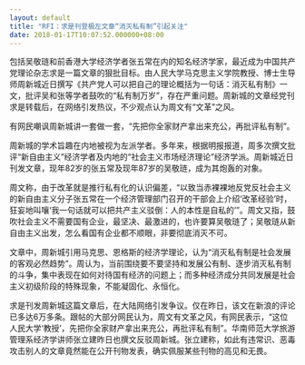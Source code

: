 ```yaml
---
layout: default
title: "RFI：求是刊登极左文章“消灭私有制”引起关注"
date: 2018-01-17T10:07:52.000000+08:00
---
```


包括吴敬琏和前香港大学经济学者张五常在内的知名经济学家，最近成为中国共产党理论杂志求是一篇文章的狠批目标。由人民大学马克思主义学院教授、博士生导师周新城近日撰写《共产党人可以把自己的理论概括为一句话：消灭私有制》一文，批评吴和张等学者鼓吹的“私有制万岁”，存在严重问题。周新城的文章经党刊求是转载后，在网络引发热议，不少观点认为周文有“文革”之风。

有网民嘲讽周新城讲一套做一套，“先把你全家财产拿出来充公，再批评私有制”。

周新城的学术旨趣在内地被视为左派学者。多年来，根据明报报道，周多次撰文批评“新自由主义”经济学者及内地的“社会主义市场经济理论”经济学派。周新城近日刊发文章，现年82岁的张五常及现年87岁的吴敬琏，成为其炮轰的对象。

周文称，由于改革就是推行私有化的认识偏差，“以致当赤裸裸地反党反社会主义的新自由主义分子张五常在一个经济管理部门召开的干部会上介绍‘改革经验’时，狂妄地叫嚷‘我一句话就可以把共产主义驳倒：人的本性是自私的’”。周文又指，鼓吹社会主义不需要国有企业，最坚决、最激进的，也许要算吴敬琏了；吴敬琏从新自由主义出发，怎么看国有企业都不顺眼，非要彻底消灭不可。

文章中，周新城引用马克思、恩格斯的经济学理论，认为“消灭私有制是社会发展的客观必然趋势”。周认为，当前围绕要不要坚持和发展公有制、逐步消灭私有制的斗争，集中表现在如何对待国有经济的问题上；而多种经济成分共同发展是社会主义初级阶段的特殊现象，不能凝固化、永恒化。

求是刊发周新城这篇文章后，在大陆网络引发争议。仅在昨日，该文在新浪的评论已多达6万多条。跟帖的大部分网民认为，周文有文革之风，有网民表示，“这位人民大学‘教授’，先把你全家财产拿出来充公，再批评私有制”。华南师范大学旅游管理系经济学讲师张立建昨日也撰文反驳周新城。张立建称，如此有违常识、恶毒攻击别人的文章竟然能在公开刊物发表，确实佩服某些刊物的高见和无畏。


